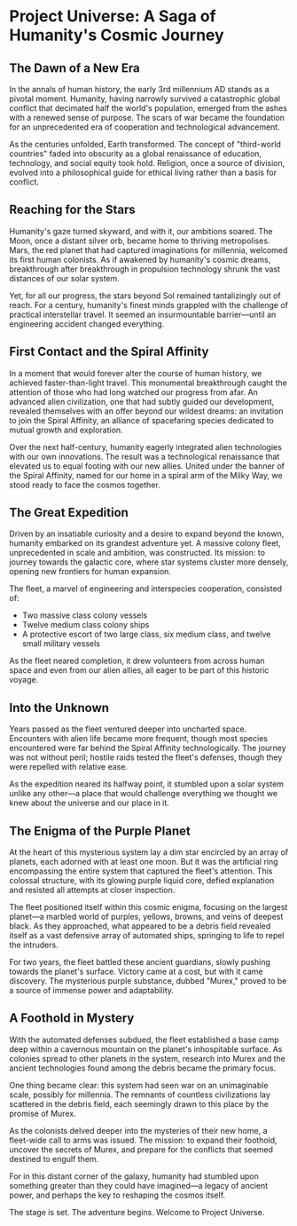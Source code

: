 # Project Universe: A Saga of Humanity's Cosmic Journey

## The Dawn of a New Era

In the annals of human history, the early 3rd millennium AD stands as a pivotal moment. Humanity, having narrowly survived a catastrophic global conflict that decimated half the world's population, emerged from the ashes with a renewed sense of purpose. The scars of war became the foundation for an unprecedented era of cooperation and technological advancement.

As the centuries unfolded, Earth transformed. The concept of "third-world countries" faded into obscurity as a global renaissance of education, technology, and social equity took hold. Religion, once a source of division, evolved into a philosophical guide for ethical living rather than a basis for conflict.

## Reaching for the Stars

Humanity's gaze turned skyward, and with it, our ambitions soared. The Moon, once a distant silver orb, became home to thriving metropolises. Mars, the red planet that had captured imaginations for millennia, welcomed its first human colonists. As if awakened by humanity's cosmic dreams, breakthrough after breakthrough in propulsion technology shrunk the vast distances of our solar system.

Yet, for all our progress, the stars beyond Sol remained tantalizingly out of reach. For a century, humanity's finest minds grappled with the challenge of practical interstellar travel. It seemed an insurmountable barrier—until an engineering accident changed everything.

## First Contact and the Spiral Affinity

In a moment that would forever alter the course of human history, we achieved faster-than-light travel. This monumental breakthrough caught the attention of those who had long watched our progress from afar. An advanced alien civilization, one that had subtly guided our development, revealed themselves with an offer beyond our wildest dreams: an invitation to join the Spiral Affinity, an alliance of spacefaring species dedicated to mutual growth and exploration.

Over the next half-century, humanity eagerly integrated alien technologies with our own innovations. The result was a technological renaissance that elevated us to equal footing with our new allies. United under the banner of the Spiral Affinity, named for our home in a spiral arm of the Milky Way, we stood ready to face the cosmos together.

## The Great Expedition

Driven by an insatiable curiosity and a desire to expand beyond the known, humanity embarked on its grandest adventure yet. A massive colony fleet, unprecedented in scale and ambition, was constructed. Its mission: to journey towards the galactic core, where star systems cluster more densely, opening new frontiers for human expansion.

The fleet, a marvel of engineering and interspecies cooperation, consisted of:
- Two massive class colony vessels
- Twelve medium class colony ships
- A protective escort of two large class, six medium class, and twelve small military vessels

As the fleet neared completion, it drew volunteers from across human space and even from our alien allies, all eager to be part of this historic voyage.

## Into the Unknown

Years passed as the fleet ventured deeper into uncharted space. Encounters with alien life became more frequent, though most species encountered were far behind the Spiral Affinity technologically. The journey was not without peril; hostile raids tested the fleet's defenses, though they were repelled with relative ease.

As the expedition neared its halfway point, it stumbled upon a solar system unlike any other—a place that would challenge everything we thought we knew about the universe and our place in it.

## The Enigma of the Purple Planet

At the heart of this mysterious system lay a dim star encircled by an array of planets, each adorned with at least one moon. But it was the artificial ring encompassing the entire system that captured the fleet's attention. This colossal structure, with its glowing purple liquid core, defied explanation and resisted all attempts at closer inspection.

The fleet positioned itself within this cosmic enigma, focusing on the largest planet—a marbled world of purples, yellows, browns, and veins of deepest black. As they approached, what appeared to be a debris field revealed itself as a vast defensive array of automated ships, springing to life to repel the intruders.

For two years, the fleet battled these ancient guardians, slowly pushing towards the planet's surface. Victory came at a cost, but with it came discovery. The mysterious purple substance, dubbed "Murex," proved to be a source of immense power and adaptability.

## A Foothold in Mystery

With the automated defenses subdued, the fleet established a base camp deep within a cavernous mountain on the planet's inhospitable surface. As colonies spread to other planets in the system, research into Murex and the ancient technologies found among the debris became the primary focus.

One thing became clear: this system had seen war on an unimaginable scale, possibly for millennia. The remnants of countless civilizations lay scattered in the debris field, each seemingly drawn to this place by the promise of Murex.

As the colonists delved deeper into the mysteries of their new home, a fleet-wide call to arms was issued. The mission: to expand their foothold, uncover the secrets of Murex, and prepare for the conflicts that seemed destined to engulf them.

For in this distant corner of the galaxy, humanity had stumbled upon something greater than they could have imagined—a legacy of ancient power, and perhaps the key to reshaping the cosmos itself.

The stage is set. The adventure begins. Welcome to Project Universe.